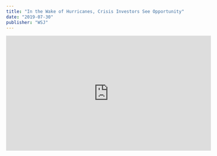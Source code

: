 ```yaml
---
title: "In the Wake of Hurricanes, Crisis Investors See Opportunity"
date: "2019-07-30"
publisher: "WSJ"
---
```


<iframe allowfullscreen="true" webkitallowfullscreen="true" mozallowfullscreen="true" frameborder="0" scrolling="no" width="560" height="315" src="https://video-api.wsj.com/api-video/player/v3/iframe.html?guid=8A7BA573-653F-4CC4-9FAE-F43769399BC5" title="In the Wake of Hurricanes, Crisis Investors See Opportunity"></iframe>